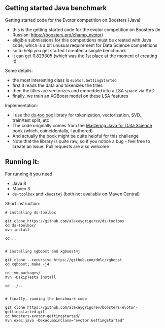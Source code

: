## Getting started Java benchmark

Getting started code for the Evotor competition on Boosters (Java)

- this is the getting started code for the evotor competition on Boosters (in Russian: https://boosters.pro/champ_evotor)
- eligible submissions for this competitions must be created with Java code, which is a bit unusual requirement for Data Science competitions
- so to help you get started I created a simple benchmark
- it can get 0.829305 (which was the 1st place at the moment of creating it)

Some details:

- the most interesting class is `evotor.GettingStarted`
- first it reads the data and tokenizes the titles
- then the titles are vectorizes and embedded into a LSA space via SVD
- finally, we train an XGBoost model on these LSA features


Implementation:

- I use the [ds-toolbox](https://github.com/alexeygrigorev/ds-toolbox) library for tokenization, vectorization, SVD, train/test split, etc
- The code originally comes from the [Mastering Java for Data Science](https://www.packtpub.com/big-data-and-business-intelligence/mastering-java-data-science) book (which, coincidentally, I authored)
- And actually the book might be quite helpful for this challenge
- Note that the library is quite raw, so if you notice a bug - feel free to create an issue. Pull requests are also welcome


## Running it:

For running it you need 

- Java 8
- Maven 3 
- [`ds-toolbox`](https://github.com/alexeygrigorev/ds-toolbox) and [`xboost4j`](https://github.com/dmlc/xgboost) (both not available on Maven Central)

Short instruction:

	# installing ds-toolbox

	git clone https://github.com/alexeygrigorev/ds-toolbox
	cd ds-toolbox/
	mvn install

	cd ..


	# installing xgboost and xgboost4j

	git clone --recursive https://github.com/dmlc/xgboost
	cd xgboost; make -j4

	cd jvm-packages/
	mvn -DskipTests install

	cd ../..


	# finally, running the benchmark code

	git clone https://github.com/alexeygrigorev/boosters-evotor-gettingstarted.git
	cd boosters-evotor-gettingstarted/
	mvn exec:java -Dexec.mainClass="evotor.GettingStarted"

